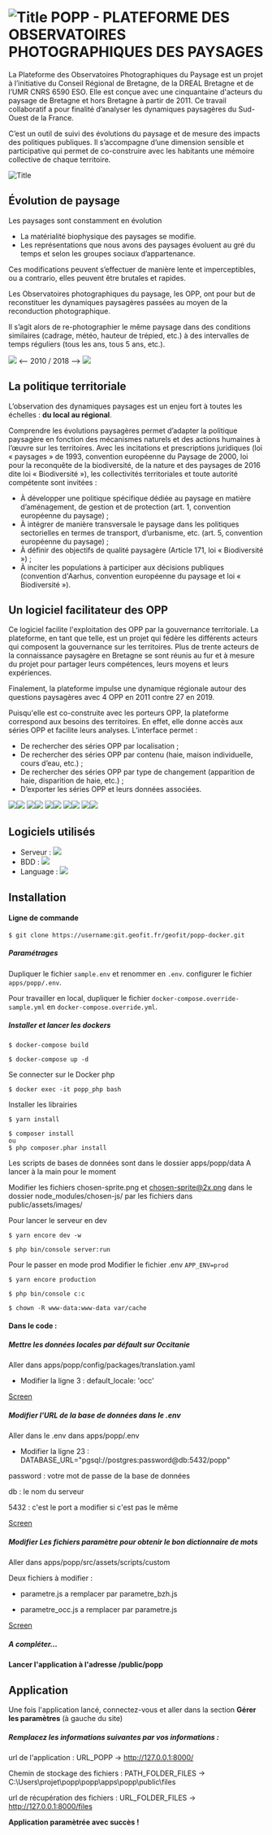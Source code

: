# ![](doc/logo1.png?raw=true "Title") POPP - PLATEFORME DES OBSERVATOIRES PHOTOGRAPHIQUES DES PAYSAGES 


La Plateforme des Observatoires Photographiques du Paysage est un projet à l’initiative du Conseil Régional de Bretagne, de la DREAL Bretagne et de l’UMR CNRS 6590 ESO. 
Elle est conçue avec une cinquantaine d'acteurs du paysage de Bretagne et hors Bretagne à partir de 2011. Ce travail collaboratif a pour finalité d’analyser les dynamiques paysagères du Sud-Ouest de la France.

C’est un outil de suivi des évolutions du paysage et de mesure des impacts des politiques publiques. Il s’accompagne d’une dimension sensible et participative qui permet de co-construire avec les habitants une mémoire collective de chaque territoire.


![](doc/accueil.png?raw=true "Title")

## Évolution de paysage
Les paysages sont constamment en évolution

- La matérialité biophysique des paysages se modifie.
- Les représentations que nous avons des paysages évoluent au gré du temps et selon les groupes sociaux d’appartenance.

Ces modifications peuvent s’effectuer de manière lente et imperceptibles, ou a contrario, elles peuvent être brutales et rapides.

Les Observatoires photographiques du paysage, les OPP, ont pour but de reconstituer les dynamiques paysagères passées au moyen de la reconduction photographique. 

Il s’agit alors de re-photographier le même paysage dans des conditions similaires (cadrage, météo, hauteur de trépied, etc.) à des intervalles de temps réguliers (tous les ans, tous 5 ans, etc.). 

![](doc/photo2.jpg?raw=true)  <-- 2010 / 2018 -->  ![](doc/photo1.jpg?raw=true)


## La politique territoriale

L’observation des dynamiques paysages est un enjeu fort à toutes les échelles : **du local au régional**. 

Comprendre les évolutions paysagères permet d’adapter la politique paysagère en fonction des mécanismes naturels et des actions humaines à l’œuvre sur les territoires. Avec les incitations et prescriptions juridiques (loi « paysages » de 1993, convention européenne du Paysage de 2000, loi pour la reconquête de la biodiversité, de la nature et des paysages de 2016 dite loi « Biodiversité »), les collectivités territoriales et toute autorité compétente sont invitées :

- À développer une politique spécifique dédiée au paysage en matière d’aménagement, de gestion et de protection (art. 1, convention européenne du paysage) ;
- À intégrer de manière transversale le paysage dans les politiques sectorielles en termes de transport, d’urbanisme, etc. (art. 5, convention européenne du paysage) ;
- À définir des objectifs de qualité paysagère (Article 171, loi « Biodiversité ») ;
- À inciter les populations à participer aux décisions publiques (convention d'Aarhus, convention européenne du paysage et loi « Biodiversité »).


## Un logiciel facilitateur des OPP

Ce logiciel facilite l'exploitation des OPP par la gouvernance territoriale. La plateforme, en tant que telle, est un projet qui fédère les différents acteurs qui composent la gouvernance sur les territoires. Plus de trente acteurs de la connaissance paysagère en Bretagne se sont réunis au fur et à mesure du projet pour partager leurs compétences, leurs moyens et leurs expériences. 

Finalement, la plateforme impulse une dynamique régionale autour des questions paysagères avec 4 OPP en 2011 contre 27 en 2019.

Puisqu'elle est co-construite avec les porteurs OPP, la plateforme correspond aux besoins des territoires. En effet, elle donne accès aux séries OPP et facilite leurs analyses. L’interface permet :

- De rechercher des séries OPP par localisation ;
- De rechercher des séries OPP par contenu (haie, maison individuelle, cours d’eau, etc.) ;
- De rechercher des séries OPP par type de changement (apparition de haie, disparition de haie, etc.) ;
- D’exporter les séries OPP et leurs données associées.

![](doc/photo3.JPG?raw=true)![](doc/photo4.JPG?raw=true) ![](doc/photo5.JPG?raw=true)![](doc/photo6.JPG?raw=true) ![](doc/photo7.JPG?raw=true)![](doc/photo8.jpg?raw=true) ![](doc/photo9.jpg?raw=true)![](doc/photo10.JPG?raw=true) ![](doc/photo11.JPG?raw=true)![](doc/photo4.JPG?raw=true)

## Logiciels utilisés

- Serveur : ![](doc/apache.png?raw=true)
- BDD : ![](doc/postgres.png?raw=true)
- Language : ![](doc/php.png?raw=true)

## Installation

#### Ligne de commande

```shell
$ git clone https://username:git.geofit.fr/geofit/popp-docker.git
```

##### Paramétrages

Dupliquer le fichier ``sample.env`` et renommer en ``.env``. configurer le fichier ``apps/popp/.env``.

Pour travailler en local, dupliquer le fichier ``docker-compose.override-sample.yml`` en ``docker-compose.override.yml``.

##### Installer et lancer les dockers

```shell
$ docker-compose build
```
```shell
$ docker-compose up -d
```

Se connecter sur le Docker php
```shell
$ docker exec -it popp_php bash
```

Installer les librairies
```shell
$ yarn install
```
```shell
$ composer install
ou
$ php composer.phar install
```

Les scripts de bases de données sont dans le dossier apps/popp/data
A lancer à la main pour le moment

Modifier les fichiers chosen-sprite.png et chosen-sprite@2x.png dans le dossier node_modules/chosen-js/ par les fichiers dans public/assets/images/

Pour lancer le serveur en dev
```shell
$ yarn encore dev -w
```
```shell
$ php bin/console server:run
```


Pour le passer en mode prod
Modifier le fichier .env
`APP_ENV=prod`

```shell
$ yarn encore production 
```
```shell
$ php bin/console c:c
```
```shell
$ chown -R www-data:www-data var/cache
```
#### Dans le code :

##### Mettre les données locales par défault sur Occitanie 
Aller dans apps/popp/config/packages/translation.yaml

- Modifier la ligne 3 : default_locale: 'occ'

[Screen](doc/screen2.png)

##### Modifier l'URL de la base de données dans le .env
Aller dans le .env dans apps/popp/.env

- Modifier la ligne 23 : DATABASE_URL="pgsql://postgres:password@db:5432/popp"

password : votre mot de passe de la base de données

db : le nom du serveur

5432 : c'est le port a modifier si c'est pas le même

[Screen](doc/screen.png)


##### Modifier Les fichiers paramètre pour obtenir le bon dictionnaire de mots
Aller dans apps/popp/src/assets/scripts/custom

Deux fichiers à modifier :

- parametre.js a remplacer par parametre_bzh.js

- parametre_occ.js a remplacer par parametre.js

[Screen](doc/screen1.png)

##### A compléter...





**Lancer l'application à l'adresse /public/popp**

## Application

Une fois l'application lancé, connectez-vous et aller dans la section **Gérer les paramètres** (à gauche du site)

##### Remplacez les informations suivantes par vos informations :

url de l'application : URL_POPP -> http://127.0.0.1:8000/

Chemin de stockage des fichiers : PATH_FOLDER_FILES	-> C:\Users\projet\popp\popp\apps\popp\public\files

url de récupération des fichiers : URL_FOLDER_FILES -> http://127.0.0.1:8000/files


**Application paramètrée avec succès !**






